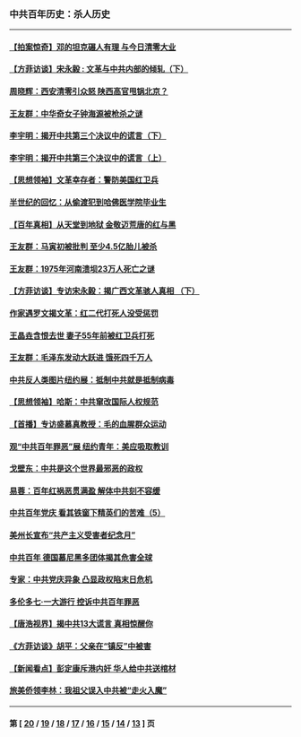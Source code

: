 ### 中共百年历史：杀人历史
---
#### [【拍案惊奇】邓的坦克碾人有理 与今日清零大业](../../pages/nf1176106/n13729574.md?09250430) 
#### [【方菲访谈】宋永毅 : 文革与中共内部的倾轧（下）](../../pages/nf1176106/n13486836.md?09250430) 
#### [周晓辉：西安清零引众怒 陕西高官甩锅北京？](../../pages/nf1176106/n13484627.md?09250430) 
#### [王友群：中华奇女子钟海源被枪杀之谜](../../pages/nf1176106/n13430555.md?09250430) 
#### [李宇明：揭开中共第三个决议中的谎言（下）](../../pages/nf1176106/n13389389.md?09250430) 
#### [李宇明：揭开中共第三个决议中的谎言（上）](../../pages/nf1176106/n13388697.md?09250430) 
#### [【思想领袖】文革幸存者：警防美国红卫兵](../../pages/nf1176106/n13339289.md?09250430) 
#### [半世纪的回忆：从偷渡犯到哈佛医学院毕业生](../../pages/nf1176106/n13345328.md?09250430) 
#### [【百年真相】从天堂到地狱 金敬迈荒唐的红与黑](../../pages/nf1176106/n13336995.md?09250430) 
#### [王友群：马寅初被批判 至少4.5亿胎儿被杀](../../pages/nf1176106/n13260313.md?09250430) 
#### [王友群：1975年河南溃坝23万人死亡之谜](../../pages/nf1176106/n13231576.md?09250430) 
#### [【方菲访谈】专访宋永毅：揭广西文革骇人真相 （下）](../../pages/nf1176106/n13209074.md?09250430) 
#### [作家遇罗文揭文革：红二代打死人没受惩罚](../../pages/nf1176106/n13205254.md?09250430) 
#### [王晶垚含恨去世 妻子55年前被红卫兵打死](../../pages/nf1176106/n13203590.md?09250430) 
#### [王友群：毛泽东发动大跃进 饿死四千万人](../../pages/nf1176106/n13177158.md?09250430) 
#### [中共反人类图片纽约展：抵制中共就是抵制病毒](../../pages/nf1176106/n13115371.md?09250430) 
#### [【思想领袖】哈斯：中共窜改国际人权规范](../../pages/nf1176106/n13053647.md?09250430) 
#### [【首播】专访盛慕真教授：毛的血腥群众运动](../../pages/nf1176106/n13091782.md?09250430) 
#### [观“中共百年罪恶”展 纽约青年：美应吸取教训](../../pages/nf1176106/n13085246.md?09250430) 
#### [戈壁东：中共是这个世界最邪恶的政权](../../pages/nf1176106/n13085641.md?09250430) 
#### [易蓉：百年红祸恶贯满盈 解体中共刻不容缓](../../pages/nf1176106/n13084455.md?09250430) 
#### [中共百年党庆 看其铁窗下精英们的苦难（5）](../../pages/nf1176106/n13076766.md?09250430) 
#### [美州长宣布“共产主义受害者纪念月”](../../pages/nf1176106/n13074024.md?09250430) 
#### [中共百年 德国慕尼黑多团体揭其危害全球](../../pages/nf1176106/n13068873.md?09250430) 
#### [专家：中共党庆异象 凸显政权陷末日危机](../../pages/nf1176106/n13067084.md?09250430) 
#### [多伦多七·一大游行 控诉中共百年罪恶](../../pages/nf1176106/n13062043.md?09250430) 
#### [【唐浩视界】揭中共13大谎言 真相惊醒你](../../pages/nf1176106/n13065208.md?09250430) 
#### [《方菲访谈》胡平：父亲在“镇反”中被害](../../pages/nf1176106/n13064114.md?09250430) 
#### [【新闻看点】彭定康斥港内奸 华人给中共送棺材](../../pages/nf1176106/n13064230.md?09250430) 
#### [旅美侨领李林：我祖父误入中共被“走火入魔”](../../pages/nf1176106/n13062777.md?09250430) 

---
#### 第 [ [20](./20.md?09250430) / [19](./19.md?09250430) / [18](./18.md?09250430) / [17](./17.md?09250430) / [16](./16.md?09250430) / [15](./15.md?09250430) / [14](./14.md?09250430) / [13](./13.md?09250430) ] 页
